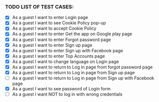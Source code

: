 ### TODO LIST OF TEST CASES:
- [x] As a guest I want to enter Login page
- [x] As a guest I want to see Cookie Policy pop-up
- [x] As a guest I want to accept Cookie Policy  
- [x] As a guest I want to enter Get the app on Google play page
- [x] As a guest I want to enter Forgot password page
- [x] As a guest I want to enter Sign up page
- [x] As a guest I want to enter Sign up with Facebook page
- [x] As a guest I want to enter Top Accounts page
- [x] As a guest I want to change language on Login page
- [x] As a guest I want to return to Log in page from forgot password page
- [x] As a guest I want to return to Log in page from Sign up page
- [ ] As a guest I want to return to Log in page from Sign up with Facebook page
- [x] As a guest I want to see password of Login form
- [ ] As a guest I want NOT to log in with wrong credentials
